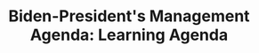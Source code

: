 ---
title: "Biden-President's Management Agenda: Learning Agenda"
description: "A management-focused learning agenda in support of the President’s Management Agenda (PMA) identifies key questions to answer to support the PMA vision. REfer to Page 22 for additional resources related to the Learning Agenda, to include agency-specific agendas. "
url-link: "https://assets.performance.gov/PMA/PMA-Learning-Agenda.pdf"
type: "PDF"
gov-only: "false"
is-external: "true"
publication-date: "August 01, 2021"
reading-time: "45"
resource-type: "Report"
filter: "p-filter"
audience: "program-operations"
branded-offerings: "acquisition-policy-it-category"
---